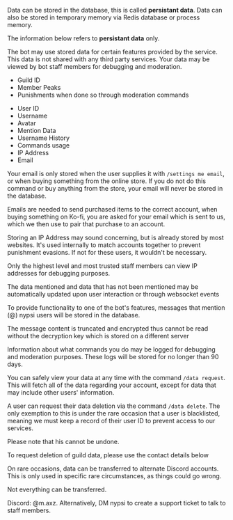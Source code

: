 <script>
  import DocsTemplate from "$lib/components/docs/DocsTemplate.svelte"
  import DocsHeader from '$lib/components/docs/DocsHeader.svelte';
</script>

<DocsTemplate title='privacy policy' description="nypsi discord bot privacy policy detailing what user and guild data is stored, usage, logging, how to view or delete your data, and contact information for data-related requests." />

<DocsHeader header='h2' text="Storing of Data" />

Data can be stored in the database, this is called **persistant data**. Data can also be stored in temporary memory via Redis database or process memory.

The information below refers to **persistant data** only.

<DocsHeader header='h2' text="Usage of Data" />

The bot may use stored data for certain features provided by the service.
This data is not shared with any third party services.
Your data may be viewed by bot staff members for debugging and moderation.

<DocsHeader header='h2' text="What is stored?" />

<DocsHeader header='h3' text="Guilds" />

- Guild ID
- Member Peaks
- Punishments when done so through moderation commands

<DocsHeader header='h3' text="Users" />

- User ID
- Username
- Avatar
- Mention Data
- Username History
- Commands usage
- IP Address
- Email

<DocsHeader header='h4' text="Private Information Concerns" />

<DocsHeader header='h5' text='Email' />

Your email is only stored when the user supplies it with `/settings me email`, or when buying something from the online store. If you do not do this command or buy anything from the store, your email will never be stored in the database.

Emails are needed to send purchased items to the correct account, when buying something on Ko-fi, you are asked for your email which is sent to us, which we then use to pair that purchase to an account.

<DocsHeader header='h5' text='IP Address' />

Storing an IP Address may sound concerning, but is already stored by most websites. It's used internally to match accounts together to prevent punishment evasions. If not for these users, it wouldn't be necessary.

Only the highest level and most trusted staff members can view IP addresses for debugging purposes.

<DocsHeader header='h3' text="Updating Data" />

The data mentioned and data that has not been mentioned may be automatically updated upon user
interaction or through websocket events

<DocsHeader header='h3' text="Mentions" />

To provide functionality to one of the bot's features, messages that mention (@) nypsi users
will be stored in the database.

The message content is truncated and encrypted thus cannot be read without the decryption key
which is stored on a different server

<DocsHeader header='h3' text="Logs" />

Information about what commands you do may be logged for debugging and moderation purposes.
These logs will be stored for no longer than 90 days.

<DocsHeader header='h2' text="Your Rights" />

<DocsHeader header='h3' text="Viewing" />

You can safely view your data at any time with the command `/data request`. This will fetch all of the data regarding your account, except for data that may include other users' information.

<DocsHeader header='h3' text="Deletion" />

A user can request their data deletion via the command `/data delete`. The only exemption to this is under the rare occasion that a user is blacklisted, meaning we must keep a record of their user ID to prevent access to our services.

Please note that his cannot be undone.

To request deletion of guild data, please use the contact details below

<DocsHeader header='h3' text="Transfer" />

On rare occasions, data can be transferred to alternate Discord accounts. This is only used in
specific rare circumstances, as things could go wrong.

Not everything can be transferred.

<DocsHeader header='h2' text="Contact" />

Discord: @m.axz. Alternatively, DM nypsi to create a support ticket to talk to staff members.

